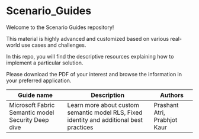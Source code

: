 # Scenario_Guides
Welcome to the Scenario Guides repository! 

This material is highly advanced and customized based on various real-world use cases and challenges.

In this repo, you will find the descriptive resources explaining how to implement a particular solution.

Please download the PDF of your interest and browse the information in your preferred application.

| Guide name | Description | Authors |
|----------|----------|----------|
| Microsoft Fabric Semantic model Security Deep dive | Learn more about custom semantic model RLS, Fixed identity and additional best practices | Prashant Atri, Prabhjot Kaur |

